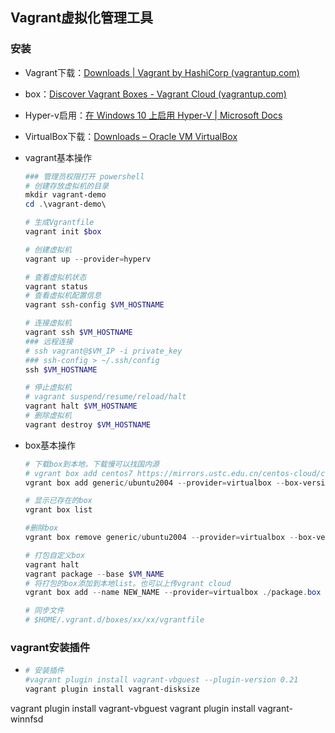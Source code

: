 ## Vagrant虚拟化管理工具

### 安装

- Vagrant下载：[Downloads | Vagrant by HashiCorp (vagrantup.com)](https://www.vagrantup.com/downloads)

- box：[Discover Vagrant Boxes - Vagrant Cloud (vagrantup.com)](https://app.vagrantup.com/boxes/search)

- Hyper-v启用：[在 Windows 10 上启用 Hyper-V | Microsoft Docs](https://docs.microsoft.com/zh-CN/virtualization/hyper-v-on-windows/quick-start/enable-hyper-v)

- VirtualBox下载：[Downloads – Oracle VM VirtualBox](https://www.virtualbox.org/wiki/Downloads)

- vagrant基本操作

  ```powershell
  ### 管理员权限打开 powershell
  # 创建存放虚拟机的目录
  mkdir vagrant-demo
  cd .\vagrant-demo\
  
  # 生成Vgrantfile
  vagrant init $box
  
  # 创建虚拟机
  vagrant up --provider=hyperv
  
  # 查看虚拟机状态
  vagrant status
  # 查看虚拟机配置信息
  vagrant ssh-config $VM_HOSTNAME
  
  # 连接虚拟机
  vagrant ssh $VM_HOSTNAME
  ### 远程连接
  # ssh vagrant@$VM_IP -i private_key
  ### ssh-config > ~/.ssh/config
  ssh $VM_HOSTNAME
  
  # 停止虚拟机
  # vagrant suspend/resume/reload/halt
  vagrant halt $VM_HOSTNAME
  # 删除虚拟机
  vagrant destroy $VM_HOSTNAME
  ```

- box基本操作

  ```powershell
  # 下载box到本地，下载慢可以找国内源
  # vgrant box add centos7 https://mirrors.ustc.edu.cn/centos-cloud/centos/7/vagrant/x86_64/images/CentOS-7.box
  vgrant box add generic/ubuntu2004 --provider=virtualbox --box-version=3.1.22
  
  # 显示已存在的box
  vgrant box list
  
  #删除box 
  vgrant box remove generic/ubuntu2004 --provider=virtualbox --box-version=3.1.22
  
  # 打包自定义box
  vagrant halt 
  vagrant package --base $VM_NAME
  # 将打包的box添加到本地list。也可以上传vgrant cloud
  vgrant box add --name NEW_NAME --provider=virtualbox ./package.box
  
  # 同步文件
  # $HOME/.vgrant.d/boxes/xx/xx/vgrantfile
  ```

### vagrant安装插件

- ```powershell
  # 安装插件
  #vagrant plugin install vagrant-vbguest --plugin-version 0.21
  vagrant plugin install vagrant-disksize
vagrant plugin install vagrant-vbguest
  vagrant plugin install vagrant-winnfsd
  ```
  
  

